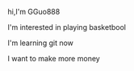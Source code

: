 hi,I'm GGuo888

I'm interested in playing basketbool

I'm learning git now

I want to make more money
